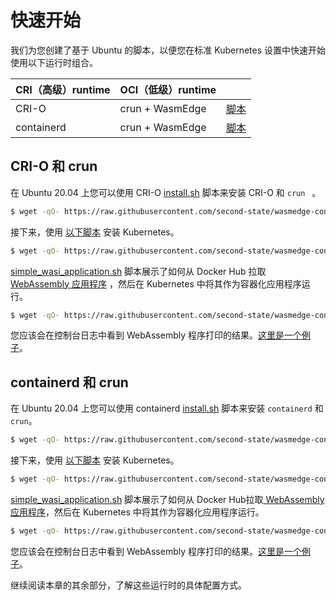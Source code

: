 # 快速开始

我们为您创建了基于 Ubuntu 的脚本，以便您在标准 Kubernetes 设置中快速开始使用以下运行时组合。

| CRI（高级）runtime | OCI（低级）runtime | |
| --- | --- | --- |
| CRI-O | crun + WasmEdge | [脚本](https://github.com/second-state/wasmedge-containers-examples/blob/main/.github/workflows/kubernetes-crio.yml) |
| containerd | crun + WasmEdge | [脚本](https://github.com/second-state/wasmedge-containers-examples/blob/main/.github/workflows/kubernetes-containerd.yml) |

## CRI-O 和 crun

在 Ubuntu 20.04 上您可以使用 CRI-O [install.sh](https://github.com/second-state/wasmedge-containers-examples/blob/main/crio/install.sh) 脚本来安装 CRI-O 和 `crun ` 。

```bash
$ wget -qO- https://raw.githubusercontent.com/second-state/wasmedge-containers-examples/main/crio/install.sh | bash
```

接下来，使用 [以下脚本](https://github.com/second-state/wasmedge-containers-examples/blob/main/kubernetes_crio/install.sh) 安装 Kubernetes。

```bash
$ wget -qO- https://raw.githubusercontent.com/second-state/wasmedge-containers-examples/main/kubernetes_crio/install.sh | bash
```

[simple_wasi_application.sh](https://github.com/second-state/wasmedge-containers-examples/blob/main/kubernetes_crio/simple_wasi_application.sh) 脚本展示了如何从 Docker Hub 拉取[ WebAssembly 应用程序](demo/wasi.md) ，然后在 Kubernetes 中将其作为容器化应用程序运行。

```bash
$ wget -qO- https://raw.githubusercontent.com/second-state/wasmedge-containers-examples/main/kubernetes_crio/simple_wasi_application.sh | bash
```

您应该会在控制台日志中看到 WebAssembly 程序打印的结果。[这里是一个例子](https://github.com/second-state/wasmedge-containers-examples/runs/4186005677?check_suite_focus=true#step:6:3007)。

## containerd 和 crun

在 Ubuntu 20.04 上您可以使用 containerd [install.sh](https://github.com/second-state/wasmedge-containers-examples/blob/main/containerd/install.sh) 脚本来安装 `containerd` 和 `crun`。

```bash
$ wget -qO- https://raw.githubusercontent.com/second-state/wasmedge-containers-examples/main/containerd/install.sh | bash
```

接下来，使用 [以下脚本](https://github.com/second-state/wasmedge-containers-examples/blob/main/kubernetes_containerd/install.sh) 安装 Kubernetes。

```bash
$ wget -qO- https://raw.githubusercontent.com/second-state/wasmedge-containers-examples/main/kubernetes_containerd/install.sh | bash
```

[simple_wasi_application.sh](https://github.com/second-state/wasmedge-containers-examples/blob/main/kubernetes_containerd/simple_wasi_application.sh) 脚本展示了如何从 Docker Hub拉取[ WebAssembly 应用程序](demo/wasi.md)，然后在 Kubernetes 中将其作为容器化应用程序运行。

```bash
$ wget -qO- https://raw.githubusercontent.com/second-state/wasmedge-containers-examples/main/kubernetes_containerd/simple_wasi_application.sh | bash
```

您应该会在控制台日志中看到 WebAssembly 程序打印的结果。[这里是一个例子](https://github.com/second-state/wasmedge-containers-examples/runs/4577789181?check_suite_focus=true#step:6:3010)。

继续阅读本章的其余部分，了解这些运行时的具体配置方式。